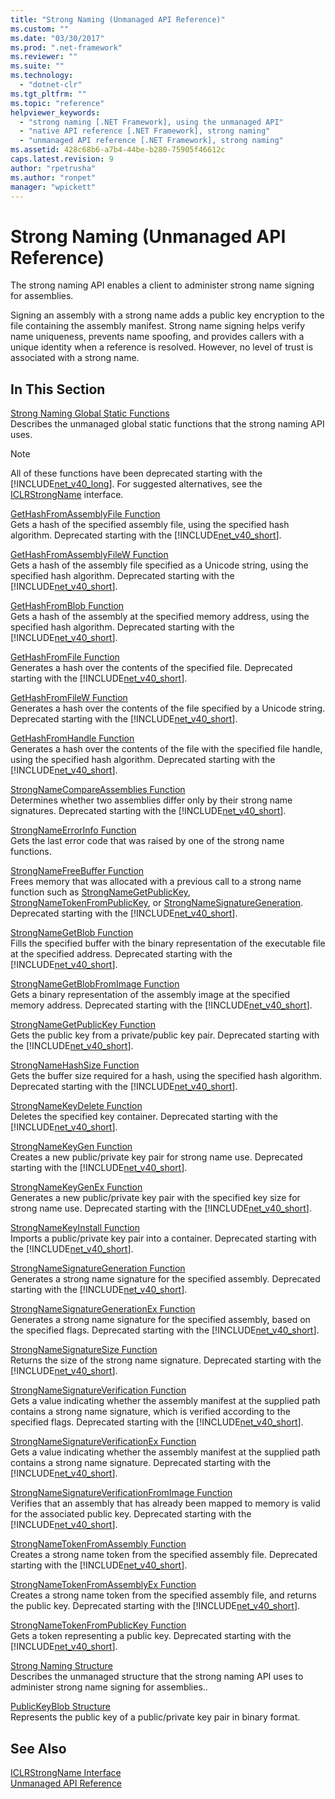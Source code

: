 ```yaml
---
title: "Strong Naming (Unmanaged API Reference)"
ms.custom: ""
ms.date: "03/30/2017"
ms.prod: ".net-framework"
ms.reviewer: ""
ms.suite: ""
ms.technology: 
  - "dotnet-clr"
ms.tgt_pltfrm: ""
ms.topic: "reference"
helpviewer_keywords: 
  - "strong naming [.NET Framework], using the unmanaged API"
  - "native API reference [.NET Framework], strong naming"
  - "unmanaged API reference [.NET Framework], strong naming"
ms.assetid: 428c68b6-a7b4-44be-b280-75905f46612c
caps.latest.revision: 9
author: "rpetrusha"
ms.author: "ronpet"
manager: "wpickett"
---
```

# Strong Naming (Unmanaged API Reference)
The strong naming API enables a client to administer strong name signing for assemblies.  
  
 Signing an assembly with a strong name adds a public key encryption to the file containing the assembly manifest. Strong name signing helps verify name uniqueness, prevents name spoofing, and provides callers with a unique identity when a reference is resolved. However, no level of trust is associated with a strong name.  
  
## In This Section  
 [Strong Naming Global Static Functions](http://msdn.microsoft.com/en-us/efa715df-e8cc-48f2-9ec4-26586f0dc8d0)  
 Describes the unmanaged global static functions that the strong naming API uses.  
  
> [!NOTE]
>  All of these functions have been deprecated starting with the [!INCLUDE[net_v40_long](../../../../includes/net-v40-long-md.md)]. For suggested alternatives, see the [ICLRStrongName](../../../../docs/framework/unmanaged-api/hosting/iclrstrongname-interface.md) interface.  
  
 [GetHashFromAssemblyFile Function](../../../../docs/framework/unmanaged-api/strong-naming/gethashfromassemblyfile-function.md)  
 Gets a hash of the specified assembly file, using the specified hash algorithm. Deprecated starting with the [!INCLUDE[net_v40_short](../../../../includes/net-v40-short-md.md)].  
  
 [GetHashFromAssemblyFileW Function](../../../../docs/framework/unmanaged-api/strong-naming/gethashfromassemblyfilew-function.md)  
 Gets a hash of the assembly file specified as a Unicode string, using the specified hash algorithm. Deprecated starting with the [!INCLUDE[net_v40_short](../../../../includes/net-v40-short-md.md)].  
  
 [GetHashFromBlob Function](../../../../docs/framework/unmanaged-api/strong-naming/gethashfromblob-function.md)  
 Gets a hash of the assembly at the specified memory address, using the specified hash algorithm. Deprecated starting with the [!INCLUDE[net_v40_short](../../../../includes/net-v40-short-md.md)].  
  
 [GetHashFromFile Function](../../../../docs/framework/unmanaged-api/strong-naming/gethashfromfile-function.md)  
 Generates a hash over the contents of the specified file.  Deprecated starting with the [!INCLUDE[net_v40_short](../../../../includes/net-v40-short-md.md)].  
  
 [GetHashFromFileW Function](../../../../docs/framework/unmanaged-api/strong-naming/gethashfromfilew-function.md)  
 Generates a hash over the contents of the file specified by a Unicode string. Deprecated starting with the [!INCLUDE[net_v40_short](../../../../includes/net-v40-short-md.md)].  
  
 [GetHashFromHandle Function](../../../../docs/framework/unmanaged-api/strong-naming/gethashfromhandle-function.md)  
 Generates a hash over the contents of the file with the specified file handle, using the specified hash algorithm.  Deprecated starting with the [!INCLUDE[net_v40_short](../../../../includes/net-v40-short-md.md)].  
  
 [StrongNameCompareAssemblies Function](../../../../docs/framework/unmanaged-api/strong-naming/strongnamecompareassemblies-function.md)  
 Determines whether two assemblies differ only by their strong name signatures. Deprecated starting with the [!INCLUDE[net_v40_short](../../../../includes/net-v40-short-md.md)].  
  
 [StrongNameErrorInfo Function](../../../../docs/framework/unmanaged-api/strong-naming/strongnameerrorinfo-function.md)  
 Gets the last error code that was raised by one of the strong name functions.  
  
 [StrongNameFreeBuffer Function](../../../../docs/framework/unmanaged-api/strong-naming/strongnamefreebuffer-function.md)  
 Frees memory that was allocated with a previous call to a strong name function such as [StrongNameGetPublicKey](../../../../docs/framework/unmanaged-api/strong-naming/strongnamegetpublickey-function.md), [StrongNameTokenFromPublicKey](../../../../docs/framework/unmanaged-api/strong-naming/strongnametokenfrompublickey-function.md), or [StrongNameSignatureGeneration](../../../../docs/framework/unmanaged-api/strong-naming/strongnamesignaturegeneration-function.md).   Deprecated starting with the [!INCLUDE[net_v40_short](../../../../includes/net-v40-short-md.md)].  
  
 [StrongNameGetBlob Function](../../../../docs/framework/unmanaged-api/strong-naming/strongnamegetblob-function.md)  
 Fills the specified buffer with the binary representation of the executable file at the specified address. Deprecated starting with the [!INCLUDE[net_v40_short](../../../../includes/net-v40-short-md.md)].  
  
 [StrongNameGetBlobFromImage Function](../../../../docs/framework/unmanaged-api/strong-naming/strongnamegetblobfromimage-function.md)  
 Gets a binary representation of the assembly image at the specified memory address. Deprecated starting with the [!INCLUDE[net_v40_short](../../../../includes/net-v40-short-md.md)].  
  
 [StrongNameGetPublicKey Function](../../../../docs/framework/unmanaged-api/strong-naming/strongnamegetpublickey-function.md)  
 Gets the public key from a private/public key pair. Deprecated starting with the [!INCLUDE[net_v40_short](../../../../includes/net-v40-short-md.md)].  
  
 [StrongNameHashSize Function](../../../../docs/framework/unmanaged-api/strong-naming/strongnamehashsize-function.md)  
 Gets the buffer size required for a hash, using the specified hash algorithm.  Deprecated starting with the [!INCLUDE[net_v40_short](../../../../includes/net-v40-short-md.md)].  
  
 [StrongNameKeyDelete Function](../../../../docs/framework/unmanaged-api/strong-naming/strongnamekeydelete-function.md)  
 Deletes the specified key container. Deprecated starting with the [!INCLUDE[net_v40_short](../../../../includes/net-v40-short-md.md)].  
  
 [StrongNameKeyGen Function](../../../../docs/framework/unmanaged-api/strong-naming/strongnamekeygen-function.md)  
 Creates a new public/private key pair for strong name use.  Deprecated starting with the [!INCLUDE[net_v40_short](../../../../includes/net-v40-short-md.md)].  
  
 [StrongNameKeyGenEx Function](../../../../docs/framework/unmanaged-api/strong-naming/strongnamekeygenex-function.md)  
 Generates a new public/private key pair with the specified key size for strong name use. Deprecated starting with the [!INCLUDE[net_v40_short](../../../../includes/net-v40-short-md.md)].  
  
 [StrongNameKeyInstall Function](../../../../docs/framework/unmanaged-api/strong-naming/strongnamekeyinstall-function.md)  
 Imports a public/private key pair into a container.  Deprecated starting with the [!INCLUDE[net_v40_short](../../../../includes/net-v40-short-md.md)].  
  
 [StrongNameSignatureGeneration Function](../../../../docs/framework/unmanaged-api/strong-naming/strongnamesignaturegeneration-function.md)  
 Generates a strong name signature for the specified assembly.   Deprecated starting with the [!INCLUDE[net_v40_short](../../../../includes/net-v40-short-md.md)].  
  
 [StrongNameSignatureGenerationEx Function](../../../../docs/framework/unmanaged-api/strong-naming/strongnamesignaturegenerationex-function.md)  
 Generates a strong name signature for the specified assembly, based on the specified flags.    Deprecated starting with the [!INCLUDE[net_v40_short](../../../../includes/net-v40-short-md.md)].  
  
 [StrongNameSignatureSize Function](../../../../docs/framework/unmanaged-api/strong-naming/strongnamesignaturesize-function.md)  
 Returns the size of the strong name signature. Deprecated starting with the [!INCLUDE[net_v40_short](../../../../includes/net-v40-short-md.md)].  
  
 [StrongNameSignatureVerification Function](../../../../docs/framework/unmanaged-api/strong-naming/strongnamesignatureverification-function.md)  
 Gets a value indicating whether the assembly manifest at the supplied path contains a strong name signature, which is verified according to the specified flags. Deprecated starting with the [!INCLUDE[net_v40_short](../../../../includes/net-v40-short-md.md)].  
  
 [StrongNameSignatureVerificationEx Function](../../../../docs/framework/unmanaged-api/strong-naming/strongnamesignatureverificationex-function.md)  
 Gets a value indicating whether the assembly manifest at the supplied path contains a strong name signature.  Deprecated starting with the [!INCLUDE[net_v40_short](../../../../includes/net-v40-short-md.md)].  
  
 [StrongNameSignatureVerificationFromImage Function](../../../../docs/framework/unmanaged-api/strong-naming/strongnamesignatureverificationfromimage-function.md)  
 Verifies that an assembly that has already been mapped to memory is valid for the associated public key. Deprecated starting with the [!INCLUDE[net_v40_short](../../../../includes/net-v40-short-md.md)].  
  
 [StrongNameTokenFromAssembly Function](../../../../docs/framework/unmanaged-api/strong-naming/strongnametokenfromassembly-function.md)  
 Creates a strong name token from the specified assembly file.  Deprecated starting with the [!INCLUDE[net_v40_short](../../../../includes/net-v40-short-md.md)].  
  
 [StrongNameTokenFromAssemblyEx Function](../../../../docs/framework/unmanaged-api/strong-naming/strongnametokenfromassemblyex-function.md)  
 Creates a strong name token from the specified assembly file, and returns the public key. Deprecated starting with the [!INCLUDE[net_v40_short](../../../../includes/net-v40-short-md.md)].  
  
 [StrongNameTokenFromPublicKey Function](../../../../docs/framework/unmanaged-api/strong-naming/strongnametokenfrompublickey-function.md)  
 Gets a token representing a public key. Deprecated starting with the [!INCLUDE[net_v40_short](../../../../includes/net-v40-short-md.md)].  
  
 [Strong Naming Structure](http://msdn.microsoft.com/en-us/4b041a2f-fd12-4b91-aacd-bc3b34a5124d)  
 Describes the unmanaged structure that the strong naming API uses  to administer strong name signing for assemblies..  
  
 [PublicKeyBlob Structure](../../../../docs/framework/unmanaged-api/strong-naming/publickeyblob-structure.md)  
 Represents the public key of a public/private key pair in binary format.  
  
## See Also  
 [ICLRStrongName Interface](../../../../docs/framework/unmanaged-api/hosting/iclrstrongname-interface.md)   
 [Unmanaged API Reference](../../../../docs/framework/unmanaged-api/index.md)
